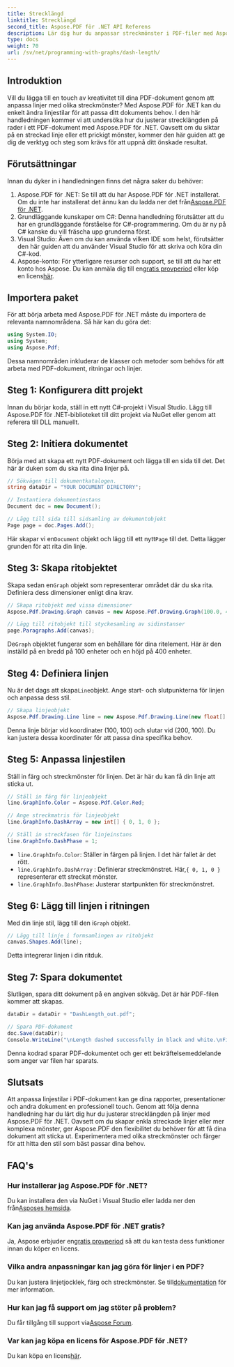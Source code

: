 ```yaml
---
title: Strecklängd
linktitle: Strecklängd
second_title: Aspose.PDF för .NET API Referens
description: Lär dig hur du anpassar streckmönster i PDF-filer med Aspose.PDF för .NET med vår steg-för-steg-guide. Perfekt för att lägga till stil till dina dokument.
type: docs
weight: 70
url: /sv/net/programming-with-graphs/dash-length/
---
```

## Introduktion

Vill du lägga till en touch av kreativitet till dina PDF-dokument genom att anpassa linjer med olika streckmönster? Med Aspose.PDF för .NET kan du enkelt ändra linjestilar för att passa ditt dokuments behov. I den här handledningen kommer vi att undersöka hur du justerar strecklängden på rader i ett PDF-dokument med Aspose.PDF för .NET. Oavsett om du siktar på en streckad linje eller ett prickigt mönster, kommer den här guiden att ge dig de verktyg och steg som krävs för att uppnå ditt önskade resultat.

## Förutsättningar

Innan du dyker in i handledningen finns det några saker du behöver:

1. Aspose.PDF för .NET: Se till att du har Aspose.PDF för .NET installerat. Om du inte har installerat det ännu kan du ladda ner det från[Aspose.PDF för .NET](https://releases.aspose.com/pdf/net/).
2. Grundläggande kunskaper om C#: Denna handledning förutsätter att du har en grundläggande förståelse för C#-programmering. Om du är ny på C# kanske du vill fräscha upp grunderna först.
3. Visual Studio: Även om du kan använda vilken IDE som helst, förutsätter den här guiden att du använder Visual Studio för att skriva och köra din C#-kod.
4.  Aspose-konto: För ytterligare resurser och support, se till att du har ett konto hos Aspose. Du kan anmäla dig till en[gratis provperiod](https://releases.aspose.com/) eller köp en licens[här](https://purchase.aspose.com/buy).

## Importera paket

För att börja arbeta med Aspose.PDF för .NET måste du importera de relevanta namnområdena. Så här kan du göra det:

```csharp
using System.IO;
using System;
using Aspose.Pdf;
```

Dessa namnområden inkluderar de klasser och metoder som behövs för att arbeta med PDF-dokument, ritningar och linjer.

## Steg 1: Konfigurera ditt projekt

Innan du börjar koda, ställ in ett nytt C#-projekt i Visual Studio. Lägg till Aspose.PDF för .NET-biblioteket till ditt projekt via NuGet eller genom att referera till DLL manuellt. 

## Steg 2: Initiera dokumentet

Börja med att skapa ett nytt PDF-dokument och lägga till en sida till det. Det här är duken som du ska rita dina linjer på.

```csharp
// Sökvägen till dokumentkatalogen.
string dataDir = "YOUR DOCUMENT DIRECTORY";

// Instantiera dokumentinstans
Document doc = new Document();

// Lägg till sida till sidsamling av dokumentobjekt
Page page = doc.Pages.Add();
```

 Här skapar vi en`Document` objekt och lägg till ett nytt`Page` till det. Detta lägger grunden för att rita din linje.

## Steg 3: Skapa ritobjektet

 Skapa sedan en`Graph` objekt som representerar området där du ska rita. Definiera dess dimensioner enligt dina krav.

```csharp
// Skapa ritobjekt med vissa dimensioner
Aspose.Pdf.Drawing.Graph canvas = new Aspose.Pdf.Drawing.Graph(100.0, 400.0);

// Lägg till ritobjekt till styckesamling av sidinstanser
page.Paragraphs.Add(canvas);
```

 De`Graph` objektet fungerar som en behållare för dina ritelement. Här är den inställd på en bredd på 100 enheter och en höjd på 400 enheter.

## Steg 4: Definiera linjen

 Nu är det dags att skapa`Line`objekt. Ange start- och slutpunkterna för linjen och anpassa dess stil.

```csharp
// Skapa linjeobjekt
Aspose.Pdf.Drawing.Line line = new Aspose.Pdf.Drawing.Line(new float[] { 100, 100, 200, 100 });
```

Denna linje börjar vid koordinater (100, 100) och slutar vid (200, 100). Du kan justera dessa koordinater för att passa dina specifika behov.

## Steg 5: Anpassa linjestilen

Ställ in färg och streckmönster för linjen. Det är här du kan få din linje att sticka ut.

```csharp
// Ställ in färg för linjeobjekt
line.GraphInfo.Color = Aspose.Pdf.Color.Red;

// Ange streckmatris för linjeobjekt
line.GraphInfo.DashArray = new int[] { 0, 1, 0 };

// Ställ in streckfasen för linjeinstans
line.GraphInfo.DashPhase = 1;
```

- `line.GraphInfo.Color`: Ställer in färgen på linjen. I det här fallet är det rött.
- `line.GraphInfo.DashArray` : Definierar streckmönstret. Här,`{ 0, 1, 0 }` representerar ett streckat mönster.
- `line.GraphInfo.DashPhase`: Justerar startpunkten för streckmönstret.

## Steg 6: Lägg till linjen i ritningen

 Med din linje stil, lägg till den i`Graph` objekt.

```csharp
// Lägg till linje i formsamlingen av ritobjekt
canvas.Shapes.Add(line);
```

Detta integrerar linjen i din ritduk.

## Steg 7: Spara dokumentet

Slutligen, spara ditt dokument på en angiven sökväg. Det är här PDF-filen kommer att skapas.

```csharp
dataDir = dataDir + "DashLength_out.pdf";

// Spara PDF-dokument
doc.Save(dataDir);
Console.WriteLine("\nLength dashed successfully in black and white.\nFile saved at " + dataDir);
```

Denna kodrad sparar PDF-dokumentet och ger ett bekräftelsemeddelande som anger var filen har sparats.

## Slutsats

Att anpassa linjestilar i PDF-dokument kan ge dina rapporter, presentationer och andra dokument en professionell touch. Genom att följa denna handledning har du lärt dig hur du justerar strecklängden på linjer med Aspose.PDF för .NET. Oavsett om du skapar enkla streckade linjer eller mer komplexa mönster, ger Aspose.PDF den flexibilitet du behöver för att få dina dokument att sticka ut. Experimentera med olika streckmönster och färger för att hitta den stil som bäst passar dina behov.

## FAQ's

### Hur installerar jag Aspose.PDF för .NET?
 Du kan installera den via NuGet i Visual Studio eller ladda ner den från[Asposes hemsida](https://releases.aspose.com/pdf/net/).

### Kan jag använda Aspose.PDF för .NET gratis?
 Ja, Aspose erbjuder en[gratis provperiod](https://releases.aspose.com/) så att du kan testa dess funktioner innan du köper en licens.

### Vilka andra anpassningar kan jag göra för linjer i en PDF?
 Du kan justera linjetjocklek, färg och streckmönster. Se till[dokumentation](https://reference.aspose.com/pdf/net/) för mer information.

### Hur kan jag få support om jag stöter på problem?
 Du får tillgång till support via[Aspose Forum](https://forum.aspose.com/c/pdf/10).

### Var kan jag köpa en licens för Aspose.PDF för .NET?
Du kan köpa en licens[här](https://purchase.aspose.com/buy).